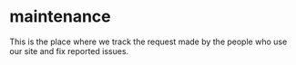 # maintenance
This is the place where we track the request made by the people who use our site and fix reported issues.

